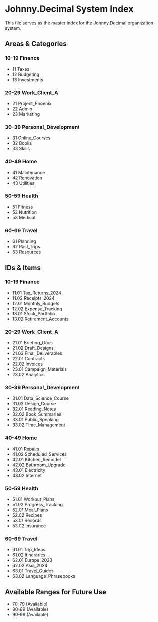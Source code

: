 # Johnny.Decimal System Index

This file serves as the master index for the Johnny.Decimal organization system.

## Areas & Categories

### 10-19 Finance
- 11 Taxes
- 12 Budgeting
- 13 Investments

### 20-29 Work_Client_A
- 21 Project_Phoenix
- 22 Admin
- 23 Marketing

### 30-39 Personal_Development
- 31 Online_Courses
- 32 Books
- 33 Skills

### 40-49 Home
- 41 Maintenance
- 42 Renovation
- 43 Utilities

### 50-59 Health
- 51 Fitness
- 52 Nutrition
- 53 Medical

### 60-69 Travel
- 61 Planning
- 62 Past_Trips
- 63 Resources

## IDs & Items

### 10-19 Finance
- 11.01 Tax_Returns_2024
- 11.02 Receipts_2024
- 12.01 Monthly_Budgets
- 12.02 Expense_Tracking
- 13.01 Stock_Portfolio
- 13.02 Retirement_Accounts

### 20-29 Work_Client_A
- 21.01 Briefing_Docs
- 21.02 Draft_Designs
- 21.03 Final_Deliverables
- 22.01 Contracts
- 22.02 Invoices
- 23.01 Campaign_Materials
- 23.02 Analytics

### 30-39 Personal_Development
- 31.01 Data_Science_Course
- 31.02 Design_Course
- 32.01 Reading_Notes
- 32.02 Book_Summaries
- 33.01 Public_Speaking
- 33.02 Time_Management

### 40-49 Home
- 41.01 Repairs
- 41.02 Scheduled_Services
- 42.01 Kitchen_Remodel
- 42.02 Bathroom_Upgrade
- 43.01 Electricity
- 43.02 Internet

### 50-59 Health
- 51.01 Workout_Plans
- 51.02 Progress_Tracking
- 52.01 Meal_Plans
- 52.02 Recipes
- 53.01 Records
- 53.02 Insurance

### 60-69 Travel
- 61.01 Trip_Ideas
- 61.02 Itineraries
- 62.01 Europe_2023
- 62.02 Asia_2024
- 63.01 Travel_Guides
- 63.02 Language_Phrasebooks

## Available Ranges for Future Use
- 70-79 (Available)
- 80-89 (Available)
- 90-99 (Available)
